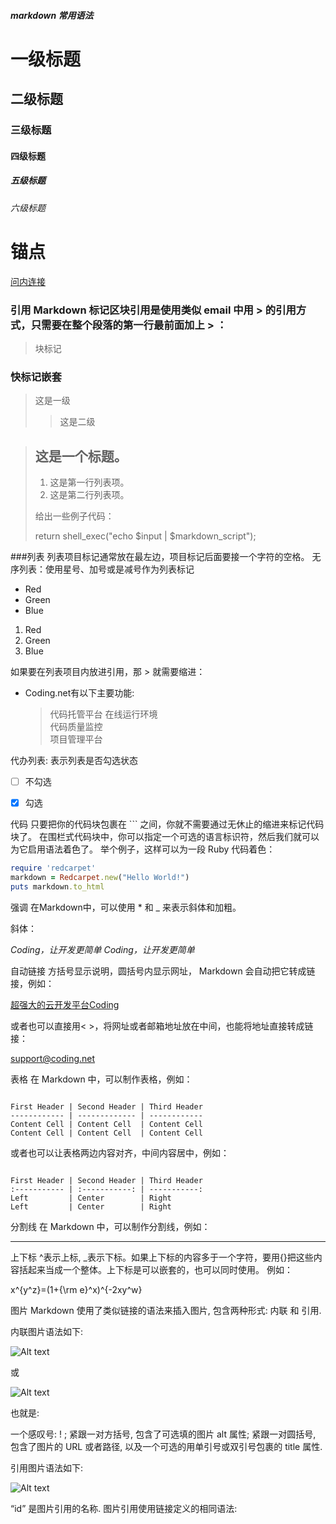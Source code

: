 ##### markdown 常用语法

# 一级标题
## 二级标题
### 三级标题
#### 四级标题
##### 五级标题
###### 六级标题

# 锚点

[问内连接](https://zhuanlan.zhihu.com/p/25464162)


### 引用 Markdown 标记区块引用是使用类似 email 中用 > 的引用方式，只需要在整个段落的第一行最前面加上 > ：
> 块标记


### 快标记嵌套
> 这是一级
>> 这是二级


> ## 这是一个标题。
>
> 1. 这是第一行列表项。
> 2. 这是第二行列表项。
>
> 给出一些例子代码：
>
> return shell_exec("echo $input | $markdown_script");


###列表 列表项目标记通常放在最左边，项目标记后面要接一个字符的空格。 无序列表：使用星号、加号或是减号作为列表标记
- Red
- Green
- Blue

1. Red
2. Green
3. Blue


如果要在列表项目内放进引用，那 > 就需要缩进：

*  Coding.net有以下主要功能:
    > 代码托管平台
    > 在线运行环境    
    > 代码质量监控    
    > 项目管理平台


代办列表: 表示列表是否勾选状态

- [ ] 不勾选
- [x] 勾选


代码
只要把你的代码块包裹在 ``` 之间，你就不需要通过无休止的缩进来标记代码块了。 在围栏式代码块中，你可以指定一个可选的语言标识符，然后我们就可以为它启用语法着色了。 举个例子，这样可以为一段 Ruby 代码着色：

```ruby
require 'redcarpet'
markdown = Redcarpet.new("Hello World!")
puts markdown.to_html
```

强调
在Markdown中，可以使用 * 和 _ 来表示斜体和加粗。

斜体：

*Coding，让开发更简单*
_Coding，让开发更简单_


自动链接
方括号显示说明，圆括号内显示网址， Markdown 会自动把它转成链接，例如：

[超强大的云开发平台Coding](http://coding.net)


或者也可以直接用< >，将网址或者邮箱地址放在中间，也能将地址直接转成链接：

<support@coding.net>


表格
在 Markdown 中，可以制作表格，例如：

```

First Header | Second Header | Third Header
------------ | ------------- | ------------
Content Cell | Content Cell  | Content Cell
Content Cell | Content Cell  | Content Cell

```

或者也可以让表格两边内容对齐，中间内容居中，例如：

```

First Header | Second Header | Third Header
:----------- | :-----------: | -----------:
Left         | Center        | Right
Left         | Center        | Right

```

分割线
在 Markdown 中，可以制作分割线，例如：

---

上下标
\^表示上标, _表示下标。如果上下标的内容多于一个字符，要用{}把这些内容括起来当成一个整体。上下标是可以嵌套的，也可以同时使用。 例如：

x^{y^z}=(1+{\rm e}^x)^{-2xy^w}


图片
Markdown 使用了类似链接的语法来插入图片, 包含两种形式: 内联 和 引用.

内联图片语法如下:

![Alt text](/path/to/img.jpg)

或

![Alt text](/path/to/img.jpg "Optional title")

也就是:

一个感叹号: ! ; 紧跟一对方括号, 包含了可选填的图片 alt 属性; 紧跟一对圆括号, 包含了图片的 URL 或者路径, 以及一个可选的用单引号或双引号包裹的 title 属性.

引用图片语法如下:

![Alt text][id]

“id” 是图片引用的名称. 图片引用使用链接定义的相同语法:

[id]: url/to/image "Optional title attribute"



